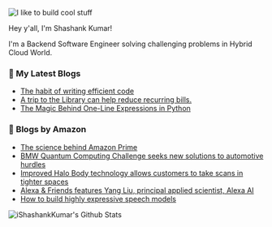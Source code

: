 ![I like to build cool stuff](https://res.cloudinary.com/dt8g3rhcy/image/upload/v1595929574/i_like_to_build_cool_shit._1_nzbwjh.png)

Hey y'all, I'm Shashank Kumar! 

I'm a Backend Software Engineer solving challenging problems in Hybrid Cloud World.

### 📕 My Latest Blogs
<!-- BLOG-POST-LIST:START -->
- [The habit of writing efficient code](https://medium.com/@ishashankkumar/the-habit-of-writing-efficient-code-153b05f04269?source=rss-d24dda280d5f------2)
- [A trip to the Library can help reduce recurring bills.](https://medium.com/swlh/a-trip-to-the-library-can-help-reduce-recurring-bills-23bca495cdf5?source=rss-d24dda280d5f------2)
- [The Magic Behind One-Line Expressions in Python](https://medium.com/swlh/the-magic-behind-one-line-expressions-in-python-816c10180c5c?source=rss-d24dda280d5f------2)
<!-- BLOG-POST-LIST:END -->

### 📕 Blogs by Amazon
<!-- AMAZON-BLOG-POST-LIST:START -->
- [The science behind Amazon Prime](https://www.amazon.science/latest-news/the-science-behind-amazon-prime)
- [BMW Quantum Computing Challenge seeks new solutions to automotive hurdles](https://www.amazon.science/latest-news/bmw-quantum-computing-challenge-seeks-new-solutions-to-automotive-hurdles)
- [Improved Halo Body technology allows customers to take scans in tighter spaces](https://www.amazon.science/latest-news/improved-halo-body-technology-allows-customers-to-take-scans-in-tighter-spaces)
- [Alexa & Friends features Yang Liu, principal applied scientist, Alexa AI](https://www.amazon.science/videos-webinars/alexa-friends-features-yang-liu-principal-applied-scientist-alexa-ai)
- [How to build highly expressive speech models](https://www.amazon.science/blog/how-to-build-highly-expressive-speech-models)
<!-- AMAZON-BLOG-POST-LIST:END -->



<img align="center" alt="iShashankKumar's Github Stats" src="https://github-readme-stats.vercel.app/api?username=ishashankkumar&show_icons=true&hide_border=true" />
